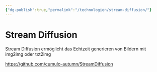 ```yaml
---
{"dg-publish":true,"permalink":"/technologien/stream-diffusion/"}
---
```


# Stream Diffusion

Stream Diffusion ermöglicht das Echtzeit generieren von Bildern mit img2img oder txt2img

https://github.com/cumulo-autumn/StreamDiffusion